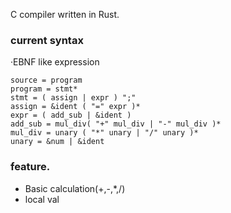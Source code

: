 C compiler written in Rust.

### current syntax
·EBNF like expression
```
source = program
program = stmt*
stmt = ( assign | expr ) ";"
assign = &ident ( "=" expr )*
expr = ( add_sub | &ident )
add_sub = mul_div( "+" mul_div | "-" mul_div )*
mul_div = unary ( "*" unary | "/" unary )*
unary = &num | &ident
```

### feature.
* Basic calculation(+,-,*,/)
* local val